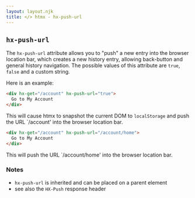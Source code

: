 ```yaml
---
layout: layout.njk
title: </> htmx - hx-push-url
---
```


## `hx-push-url`

The `hx-push-url` attribute allows you to "push" a new entry into the browser location bar, which creates
a new history entry, allowing back-button and general history navigation.  The possible values of this
attribute are `true`, `false` and a custom string.

Here is an example:

```html
<div hx-get="/account" hx-push-url="true">
  Go to My Account
</div>
```

This will cause htmx to snapshot the current DOM to `localStorage` and push the URL `/account' into the browser 
location bar. 

```html
<div hx-get="/account" hx-push-url="/account/home">
  Go to My Account
</div>
```

This will push the URL `/account/home' into the browser location bar. 

### Notes

* `hx-push-url` is inherited and can be placed on a parent element
* see also the `HX-Push` response header
